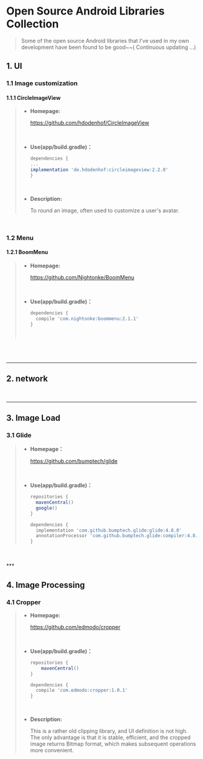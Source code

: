 # Open Source Android Libraries Collection

> Some of the open source Android libraries that I've used in my own development have been found to be good~~( Continuous updating ...)



## 1. UI

### 1.1 Image customization

#### 1.1.1 CircleImageView 

> * **Homepage:**
>
>   https://github.com/hdodenhof/CircleImageView
>
> <br/>
>
> * **Use(app/build.gradle)：**
>
>   ```groovy
>   dependencies {
>   ...
>   implementation 'de.hdodenhof:circleimageview:2.2.0'
>   }
>   ```
>
> <br/>
>
> * **Description:**
>
>   To round an image, often used to customize a user's avatar.

<br/>

### 1.2 Menu

#### 1.2.1 BoomMenu

> * **Homepage:**
>
>   https://github.com/Nightonke/BoomMenu
>
> <br/>
>
> * **Use(app/build.gradle)：**
>
>   ```groovy
>   dependencies {
>     compile 'com.nightonke:boommenu:2.1.1'
>   }
>   ```
>
> <br/>



<br/>



<br/>

***

## 2. network


<br/>

***

## 

## 3. Image Load

### 3.1 Glide
> * **Homepage：**
>
>   https://github.com/bumptech/glide
>
> <br/>
>
> * **Use(app/build.gradle)：**
>
>   ```groovy
>   repositories {
>     mavenCentral()
>     google()
>   }
>
>   dependencies {
>     implementation 'com.github.bumptech.glide:glide:4.8.0'
>     annotationProcessor 'com.github.bumptech.glide:compiler:4.8.0'
>   }
>   ```
>
>

<br/>


<br/>
***



## 4. Image Processing
### 4.1 Cropper

> * **Homepage:**
>
>   https://github.com/edmodo/cropper
>
> <br/>
>
> * **Use(app/build.gradle)：**
>
>   ```groovy
>   repositories {
>       mavenCentral()
>   }
>
>   dependencies {
>     compile 'com.edmodo:cropper:1.0.1'
>   }
>
>   ```
>   <br/>
>
> * **Description:**
>
>   This is a rather old clipping library, and UI definition is not high. The only advantage is that it is stable, efficient, and the cropped image returns Bitmap format, which makes subsequent operations more convenient.
>
>